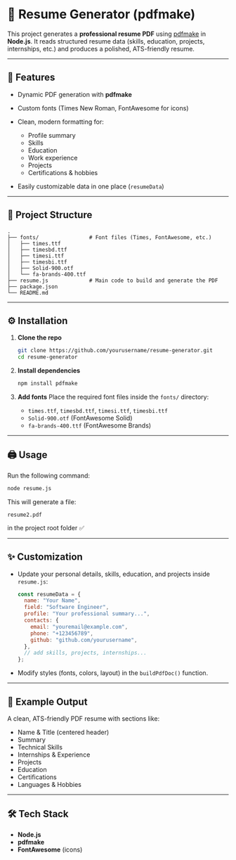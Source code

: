 # 📄 Resume Generator (pdfmake)

This project generates a **professional resume PDF** using [pdfmake](http://pdfmake.org) in **Node.js**.
It reads structured resume data (skills, education, projects, internships, etc.) and produces a polished, ATS-friendly resume.

---

## 🚀 Features

* Dynamic PDF generation with **pdfmake**
* Custom fonts (Times New Roman, FontAwesome for icons)
* Clean, modern formatting for:

  * Profile summary
  * Skills
  * Education
  * Work experience
  * Projects
  * Certifications & hobbies
* Easily customizable data in one place (`resumeData`)

---

## 📂 Project Structure

```
.
├── fonts/                # Font files (Times, FontAwesome, etc.)
│   ├── times.ttf
│   ├── timesbd.ttf
│   ├── timesi.ttf
│   ├── timesbi.ttf
│   ├── Solid-900.otf
│   └── fa-brands-400.ttf
├── resume.js             # Main code to build and generate the PDF
├── package.json
└── README.md
```

---

## ⚙️ Installation

1. **Clone the repo**

   ```bash
   git clone https://github.com/yourusername/resume-generator.git
   cd resume-generator
   ```

2. **Install dependencies**

   ```bash
   npm install pdfmake
   ```

3. **Add fonts**
   Place the required font files inside the `fonts/` directory:

   * `times.ttf`, `timesbd.ttf`, `timesi.ttf`, `timesbi.ttf`
   * `Solid-900.otf` (FontAwesome Solid)
   * `fa-brands-400.ttf` (FontAwesome Brands)

---

## 🖨️ Usage

Run the following command:

```bash
node resume.js
```

This will generate a file:

```
resume2.pdf
```

in the project root folder ✅

---

## ✨ Customization

* Update your personal details, skills, education, and projects inside `resume.js`:

  ```js
  const resumeData = {
    name: "Your Name",
    field: "Software Engineer",
    profile: "Your professional summary...",
    contacts: {
      email: "youremail@example.com",
      phone: "+123456789",
      github: "github.com/yourusername",
    },
    // add skills, projects, internships...
  };
  ```

* Modify styles (fonts, colors, layout) in the `buildPdfDoc()` function.

---

## 📌 Example Output

A clean, ATS-friendly PDF resume with sections like:

* Name & Title (centered header)
* Summary
* Technical Skills
* Internships & Experience
* Projects
* Education
* Certifications
* Languages & Hobbies

---

## 🛠️ Tech Stack

* **Node.js**
* **pdfmake**
* **FontAwesome** (icons)

